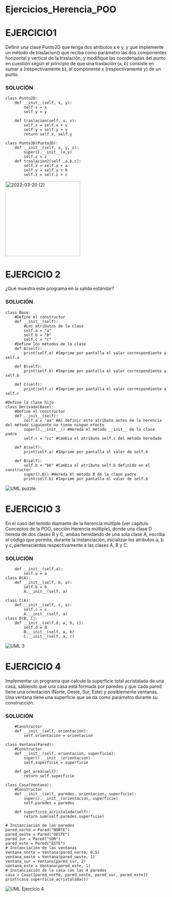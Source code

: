 # Ejercicios_Herencia_POO

# EJERCICIO1
Definir una clase Punto2D que tenga dos atributos x e y, y que implemente un método de traslacion() que reciba como parámetro las dos componentes horizontal y vertical de la traslación, y modifique las coordenadas del punto en cuestión según el principio de que una traslación (a, b) consiste en sumar a (respectivamente b), al componente x (respectivamente y) de un punto.

### SOLUCIÓN

    class Punto2D:
        def __init__(self, x, y):
            self.x = x
            self.y = y

        def traslacion(self, u, v):
            self.x = self.x + u
            self.y = self.y + v
            return self.x, self.y

    class Punto3D(Punto2D):
        def __init__(self, x, y, z):
            super().__init__(x,y)
            self.z = z
        def traslacion2(self ,a,b,c): 
            self.x = self.x + a
            self.y = self.y + b
            self.z = self.z + c
            
<img width="233" alt="2022-03-20 (2)" src="https://user-images.githubusercontent.com/91720991/159174187-b7d7d416-4c28-4c0b-a9e5-46cc0836625f.png">

# EJERCICIO 2
¿Qué muestra este programa en la salida estándar?

### SOLUCIÓN

```#Define la clase padre
class Base: 
    #Define el constructor
    def __init__(self): 
        #Los atributos de la clase
        self.a = "a" 
        self.b = "b" 
        self.c = "c" 
    #Define los métodos de la clase
    def A(self): 
        print(self.a) #Imprime por pantalla el valor correspondiente a self.a
 
    def B(self): 
        print(self.b) #Imprime por pantalla el valor correspondiente a self.b
 
    def C(self): 
        print(self.c) #Imprime por pantalla el valor correspondiente a self.c

#Define la clase hijo 
class Derivada(Base): 
    #Define el constructor
    def __init__(self): 
        self.a = "aa" #Al definir este atributo antes de la herencia del método siguiente no tiene ningun efecto
        super().__init__() #Hereda el metodo __init__ de la clase padre
        self.c = "cc" #Cambia el atributo self.c del método heredado
 
    def A(self): 
        print(self.a) #Imprime por pantalla el valor de self.b
 
    def B(self): 
        self.b = "bb" #Cambia el atributo self.b definido en el constructor 
        super().B() #Hereda el método B de la clase padre 
        print(self.b) #Imprime por pantalla el valor de self.b
```

![UML puzzle](https://user-images.githubusercontent.com/91722847/159286685-764df47a-a49b-46e4-a3df-a9e798f2c8ff.png)

# EJERCICIO 3
En el caso del temido diamante de la herencia múltiple (ver capítulo Conceptos de la POO, sección Herencia múltiple), donde una clase D hereda de dos clases B y C, ambas heredando de una sola clase A, escriba el código que permita, durante la instanciación, inicializar los atributos a, b y c, pertenecientes respectivamente a las clases A, B y C.

### SOLUCIÓN

```class A:
    def __init__(self,a):
        self.a = a
class B(A):
    def __init__(self, b, a):
        self.b = b
        A.__init__(self, a)
        
class C(A):
    def __init__(self, c, a):
        self.c = c
        A.__init__(self, a)
class D(B, C):
    def __init__(self,d, a, b, c):
        self.d = d
        B.__init__(self, a, b)
        C.__init__(self, a, c)
```

![UML 3](https://user-images.githubusercontent.com/91722847/159287402-856b66f6-7e28-4769-8021-6348b218b733.jpeg)


# EJERCICIO 4
Implementar un programa que calcule la superficie total acristalada de una casa, sabiendo que una casa está formada por paredes y que cada pared tiene una orientación (Norte, Oeste, Sur, Este) y posiblemente ventanas. Una ventana tiene una superficie que se da como parámetro durante su construcción.

### SOLUCIÓN

```class Pared:
    #Constructor
    def __init__(self, orientacion):
        self.orientacion = orientacion
        
class Ventana(Pared):
    #Constructor
    def __init__(self, orientacion, superficie):
        super().__init__(orientacion)
        self.superficie = superficie
    
    def get_area(self):
        return self.superficie

class Casa(Ventana):
    #Constructor
    def __init__(self, paredes, orientacion, superficie):
        super().__init__(orientacion, superficie)
        self.paredes = paredes
    
    def superficie_acristalada(self):
        return sum(self.paredes.superficie)

# Instanciación de las paredes 
pared_norte = Pared("NORTE") 
pared_oeste = Pared("OESTE") 
pared_sur = Pared("SUR") 
pared_este = Pared("ESTE") 
# Instanciación de las ventanas 
ventana_norte = Ventana(pared_norte, 0.5) 
ventana_oeste = Ventana(pared_oeste, 1) 
ventana_sur = Ventana(pared_sur, 2) 
ventana_este = Ventana(pared_este, 1) 
# Instanciación de la casa con las 4 paredes 
casa = Casa([pared_norte, pared_oeste, pared_sur, pared_este]) 
print(casa.superficie_acristalada())
```

![UML Ejercicio 4](https://user-images.githubusercontent.com/91722847/159286626-3aa56d3b-6898-488f-a278-f6b4b3e51643.png)
